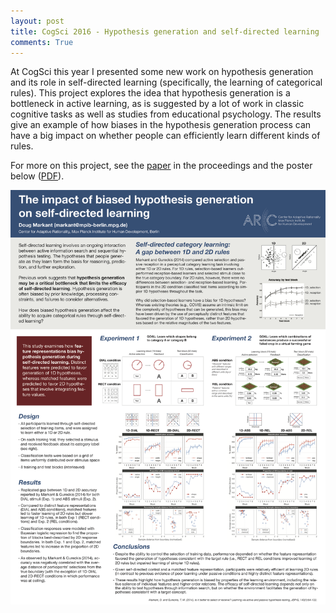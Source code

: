 ```yaml
---
layout: post
title: CogSci 2016 - Hypothesis generation and self-directed learning
comments: True
---
```


At CogSci this year I presented some new work on hypothesis generation and its role in self-directed learning (specifically, the learning of categorical rules). This project explores the idea that hypothesis generation is a bottleneck in active learning, as is suggested by a lot of work in classic cognitive tasks as well as studies from educational psychology. The results give an example of how biases in the hypothesis generation process can have a big impact on whether people can efficiently learn different kinds of rules.

For more on this project, see the [paper](/assets/Markant_CogSci2016.pdf) in the proceedings and the poster below ([PDF](/assets/2016_CogSci_poster.pdf)).

![cogsci-poster](/assets/2016_CogSci_poster.png)

